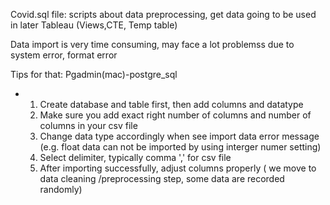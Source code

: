 Covid.sql file: scripts about data preprocessing, get data going to be used in later Tableau (Views,CTE, Temp table)

Data import is very time consuming, may face a lot problemss due to system error, format error

Tips for that: Pgadmin(mac)-postgre_sql
  - 1. Create database and table first, then add columns and datatype
    2. Make sure you add exact right number of columns and number of columns in your csv file
    3. Change data type accordingly when see import data error message (e.g. float data can not be imported by using interger numer setting)
    4. Select delimiter, typically comma ',' for csv file
    5. After importing successfully, adjust columns properly ( we move to data cleaning /preprocessing step, some data are recorded randomly)
     
